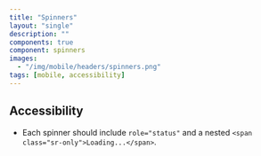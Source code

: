 ```yaml
---
title: "Spinners"
layout: "single"
description: ""
components: true
component: spinners
images:
  - "/img/mobile/headers/spinners.png"
tags: [mobile, accessibility]
---
```


## Accessibility

- Each spinner should include `role="status"` and a nested `<span class="sr-only">Loading...</span>`.
